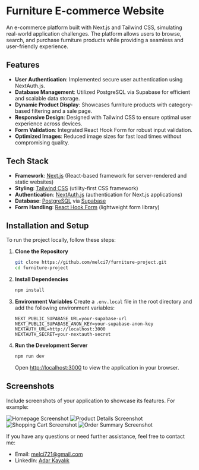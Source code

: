 # Furniture E-commerce Website

An e-commerce platform built with Next.js and Tailwind CSS, simulating real-world application challenges. The platform allows users to browse, search, and purchase furniture products while providing a seamless and user-friendly experience.

## Features

- **User Authentication**: Implemented secure user authentication using NextAuth.js.
- **Database Management**: Utilized PostgreSQL via Supabase for efficient and scalable data storage.
- **Dynamic Product Display**: Showcases furniture products with category-based filtering and a sale page.
- **Responsive Design**: Designed with Tailwind CSS to ensure optimal user experience across devices.
- **Form Validation**: Integrated React Hook Form for robust input validation.
- **Optimized Images**: Reduced image sizes for fast load times without compromising quality.

## Tech Stack

- **Framework**: [Next.js](https://nextjs.org/) (React-based framework for server-rendered and static websites)
- **Styling**: [Tailwind CSS](https://tailwindcss.com/) (utility-first CSS framework)
- **Authentication**: [NextAuth.js](https://next-auth.js.org/) (authentication for Next.js applications)
- **Database**: [PostgreSQL](https://www.postgresql.org/) via [Supabase](https://supabase.io/)
- **Form Handling**: [React Hook Form](https://react-hook-form.com/) (lightweight form library)

## Installation and Setup

To run the project locally, follow these steps:

1. **Clone the Repository**
   ```bash
   git clone https://github.com/melci7/furniture-project.git
   cd furniture-project
   ```

2. **Install Dependencies**
   ```bash
   npm install
   ```

3. **Environment Variables**
   Create a `.env.local` file in the root directory and add the following environment variables:
   ```env
   NEXT_PUBLIC_SUPABASE_URL=your-supabase-url
   NEXT_PUBLIC_SUPABASE_ANON_KEY=your-supabase-anon-key
   NEXTAUTH_URL=http://localhost:3000
   NEXTAUTH_SECRET=your-nextauth-secret
   ```

4. **Run the Development Server**
   ```bash
   npm run dev
   ```
   Open [http://localhost:3000](http://localhost:3000) to view the application in your browser.


## Screenshots

Include screenshots of your application to showcase its features. For example:

![Homepage Screenshot](https://imgur.com/y3Nfmly)
![Product Details Screenshot](https://imgur.com/fmEVW6v)
![Shopping Cart Screenshot](https://imgur.com/M6jWQIT)
![Order Summary Screenshot](https://imgur.com/iE7b9QC)

If you have any questions or need further assistance, feel free to contact me:

- Email: [melci721@gmail.com](mailto:melci721@gmail.com)
- LinkedIn: [Adar Kayalık](https://www.linkedin.com/in/adar-kayalık/)
